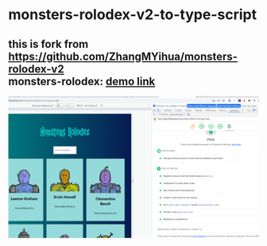 # monsters-rolodex-v2-to-type-script
this is fork from https://github.com/ZhangMYihua/monsters-rolodex-v2  
monsters-rolodex: [demo link](https://joeban0608.github.io/monsters-rolodex-v2-to-type-script/)  
----
![robot-project-pwa-sccuess.png](https://github.com/joeban0608/monsters-rolodex-v2-to-type-script/blob/main/pic/robot-project-pwa-sccuess.png)
